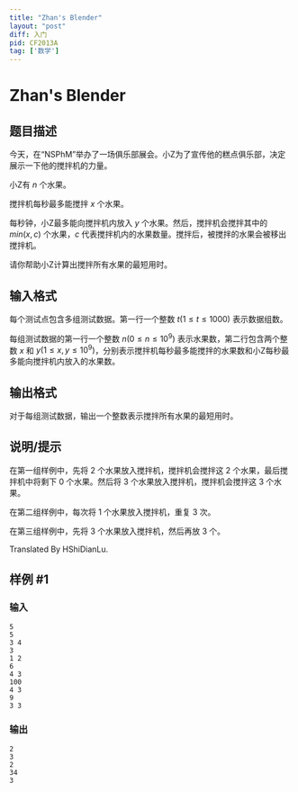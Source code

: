```yaml
---
title: "Zhan's Blender"
layout: "post"
diff: 入门
pid: CF2013A
tag: ['数学']
---
```


# Zhan's Blender

## 题目描述

今天，在“NSPhM”举办了一场俱乐部展会。小Z为了宣传他的糕点俱乐部，决定展示一下他的搅拌机的力量。

小Z有 $n$ 个水果。

搅拌机每秒最多能搅拌 $x$ 个水果。

每秒钟，小Z最多能向搅拌机内放入 $y$ 个水果。然后，搅拌机会搅拌其中的 $min(x,c)$ 个水果，$c$ 代表搅拌机内的水果数量。搅拌后，被搅拌的水果会被移出搅拌机。

请你帮助小Z计算出搅拌所有水果的最短用时。

## 输入格式

每个测试点包含多组测试数据。第一行一个整数 $t (1 \le t \le 1000)$ 表示数据组数。

每组测试数据的第一行一个整数 $n (0 \le n \le 10^9)$ 表示水果数，第二行包含两个整数 $x$ 和 $y (1 \le x,y \le 10^9)$，分别表示搅拌机每秒最多能搅拌的水果数和小Z每秒最多能向搅拌机内放入的水果数。

## 输出格式

对于每组测试数据，输出一个整数表示搅拌所有水果的最短用时。

## 说明/提示

在第一组样例中，先将 $2$ 个水果放入搅拌机，搅拌机会搅拌这 $2$ 个水果，最后搅拌机中将剩下 $0$ 个水果。然后将 $3$ 个水果放入搅拌机，搅拌机会搅拌这 $3$ 个水果。

在第二组样例中，每次将 $1$ 个水果放入搅拌机，重复 $3$ 次。

在第三组样例中，先将 $3$ 个水果放入搅拌机，然后再放 $3$ 个。

Translated By HShiDianLu.

## 样例 #1

### 输入

```
5
5
3 4
3
1 2
6
4 3
100
4 3
9
3 3
```

### 输出

```
2
3
2
34
3
```

